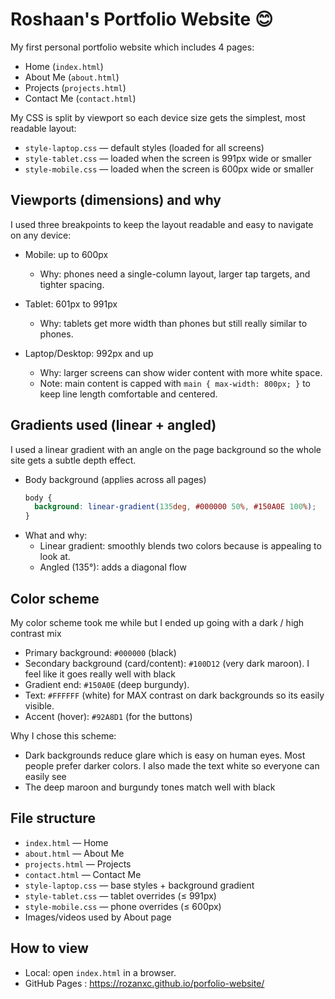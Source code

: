# Roshaan's Portfolio Website 😊

My first personal portfolio website which includes 4 pages:
- Home (`index.html`)
- About Me (`about.html`)
- Projects (`projects.html`)
- Contact Me (`contact.html`)

My CSS is split by viewport so each device size gets the simplest, most readable layout:
- `style-laptop.css` — default styles (loaded for all screens)
- `style-tablet.css` — loaded when the screen is 991px wide or smaller
- `style-mobile.css` — loaded when the screen is 600px wide or smaller

## Viewports (dimensions) and why

I used three breakpoints to keep the layout readable and easy to navigate on any device:

- Mobile: up to 600px
  - Why: phones need a single-column layout, larger tap targets, and tighter spacing.

- Tablet: 601px to 991px
  - Why: tablets get more width than phones but still really similar to phones.

- Laptop/Desktop: 992px and up
  - Why: larger screens can show wider content with more white space.
  - Note: main content is capped with `main { max-width: 800px; }` to keep line length comfortable and centered.

## Gradients used (linear + angled)

I used a linear gradient with an angle on the page background so the whole site gets a subtle depth effect.

- Body background (applies across all pages)
  ```css
  body {
    background: linear-gradient(135deg, #000000 50%, #150A0E 100%);
  }
  ```
- What and why:
  - Linear gradient: smoothly blends two colors because is appealing to look at.
  - Angled (135°): adds a diagonal flow

## Color scheme

My color scheme took me while but I ended up going with a dark / high contrast mix

- Primary background: `#000000` (black)
- Secondary background (card/content): `#100D12` (very dark maroon). I feel like it goes really well with black
- Gradient end: `#150A0E` (deep burgundy).
- Text: `#FFFFFF` (white) for MAX contrast on dark backgrounds so its easily visible. 
- Accent (hover): `#92A8D1` (for the buttons)

Why I chose this scheme:
- Dark backgrounds reduce glare which is easy on human eyes. Most people prefer darker colors. I also made the text white so everyone can easily see
- The deep maroon and burgundy tones match well with black

## File structure

- `index.html` — Home
- `about.html` — About Me
- `projects.html` — Projects
- `contact.html` — Contact Me
- `style-laptop.css` — base styles + background gradient
- `style-tablet.css` — tablet overrides (≤ 991px)
- `style-mobile.css` — phone overrides (≤ 600px)
- Images/videos used by About page

## How to view

- Local: open `index.html` in a browser.
- GitHub Pages : https://rozanxc.github.io/porfolio-website/
